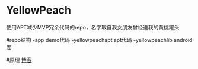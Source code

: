 # YellowPeach
使用APT减少MVP冗余代码的repo，名字取自我女朋友曾经送我的黄桃罐头

#repo结构
-app demo代码
-yellowpeachapt apt代码
-yellowpeachlib android库

#原理
[博客](http://blog.csdn.net/u013022222/article/details/52830190)
